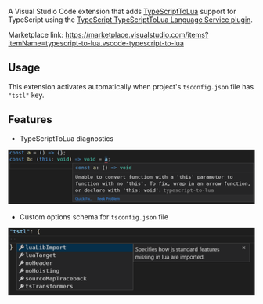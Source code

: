 A Visual Studio Code extension that adds [TypeScriptToLua](https://typescripttolua.github.io)
support for TypeScript using the
[TypeScript TypeScriptToLua Language Service plugin](https://github.com/TypeScriptToLua/typescript-tstl-plugin).

Marketplace link: https://marketplace.visualstudio.com/items?itemName=typescript-to-lua.vscode-typescript-to-lua

## Usage

This extension activates automatically when project's `tsconfig.json` file has `"tstl"` key.

## Features

- TypeScriptToLua diagnostics

![](/docs/diagnostics.png)

- Custom options schema for `tsconfig.json` file

![](/docs/tsconfig-schema.png)
